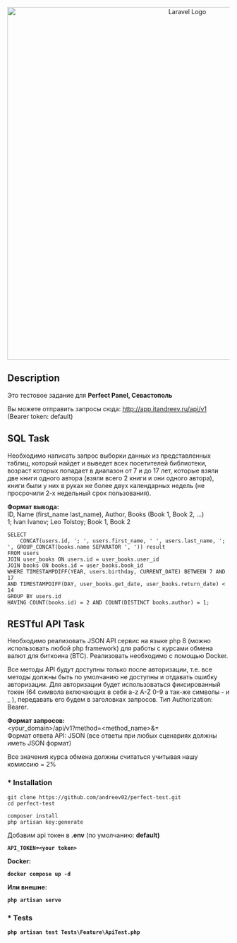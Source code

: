 <p align="center"><a href="https://i.imgur.com/YLqPT0A.png" target="_blank"><img src="https://i.imgur.com/YLqPT0A.png" width="800" alt="Laravel Logo"></a></p>

## Description
Это тестовое задание для <b>Perfect Panel, Севастополь</b>

Вы можете отправить запросы сюда: <a href="http://app.itandreev.ru/api/v1">http://app.itandreev.ru/api/v1</a> (Bearer token: default)

## SQL Task
Необходимо написать запрос выборки данных из представленных таблиц,
который найдет и выведет всех посетителей библиотеки, возраст которых
попадает в диапазон от 7 и до 17 лет, которые взяли две книги одного автора
(взяли всего 2 книги и они одного автора), книги были у них в руках не более
двух календарных недель (не просрочили 2-х недельный срок пользования).

<b>Формат вывода:</b><br>
ID, Name (first_name last_name), Author, Books (Book 1, Book 2, ...)<br>
1; Ivan Ivanov; Leo Tolstoy; Book 1, Book 2

```
SELECT
	CONCAT(users.id, '; ', users.first_name, ' ', users.last_name, '; ', GROUP_CONCAT(books.name SEPARATOR ', ')) result
FROM users
JOIN user_books ON users.id = user_books.user_id
JOIN books ON books.id = user_books.book_id
WHERE TIMESTAMPDIFF(YEAR, users.birthday, CURRENT_DATE) BETWEEN 7 AND 17
AND TIMESTAMPDIFF(DAY, user_books.get_date, user_books.return_date) < 14
GROUP BY users.id
HAVING COUNT(books.id) = 2 AND COUNT(DISTINCT books.author) = 1;
```

## RESTful API Task
Необходимо реализовать JSON API сервис на языке php 8 (можно использовать
любой php framework) для работы с курсами обмена валют для биткоина (BTC).
Реализовать необходимо с помощью Docker.

Все методы API будут доступны только после авторизации, т.е. все методы должны
быть по умолчанию не доступны и отдавать ошибку авторизации.
Для авторизации будет использоваться фиксированный токен (64 символа
включающих в себя a-z A-Z 0-9 а так-же символы - и _ ), передавать его будем в
заголовках запросов. Тип Authorization: Bearer.

<b>Формат запросов:</b><br>
<your_domain>/api/v1?method=<method_name>&<parameter>=<value><br>
Формат ответа API: JSON (все ответы при любых сценариях должны иметь JSON
формат)

Все значения курса обмена должны считаться учитывая нашу комиссию = 2%

### * Installation
```
git clone https://github.com/andreev02/perfect-test.git
cd perfect-test

composer install
php artisan key:generate
```
Добавим api токен в <b>.env</b> (по умолчанию: <b>default<b>)
```
API_TOKEN=<your token>
```
Docker:
```
docker compose up -d
```
Или внешне:
```
php artisan serve
```
### * Tests
```
php artisan test Tests\Feature\ApiTest.php
```
